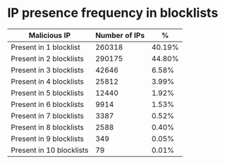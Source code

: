# IP presence frequency in blocklists
| Malicious IP | Number of IPs | % |
|----|----|----|
| Present in 1 blocklist | 260318 | 40.19% |
| Present in 2 blocklists | 290175 | 44.80% |
| Present in 3 blocklists | 42646 | 6.58% |
| Present in 4 blocklists | 25812 | 3.99% |
| Present in 5 blocklists | 12440 | 1.92% |
| Present in 6 blocklists | 9914 | 1.53% |
| Present in 7 blocklists | 3387 | 0.52% |
| Present in 8 blocklists | 2588 | 0.40% |
| Present in 9 blocklists | 349 | 0.05% |
| Present in 10 blocklists | 79 | 0.01% |
